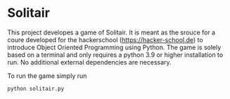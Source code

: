 # Solitair
This project developes a game of Solitair. It is meant as the srouce for a coure developed for the hackerschool (https://hacker-school.de) to introduce Object Oriented Programming using Python. 
The game is solely based on a terminal and only requires a python 3.9 or higher installation to run. No additional external dependencies are necessary.

To run the game simply run 
```shell
python solitair.py
```
